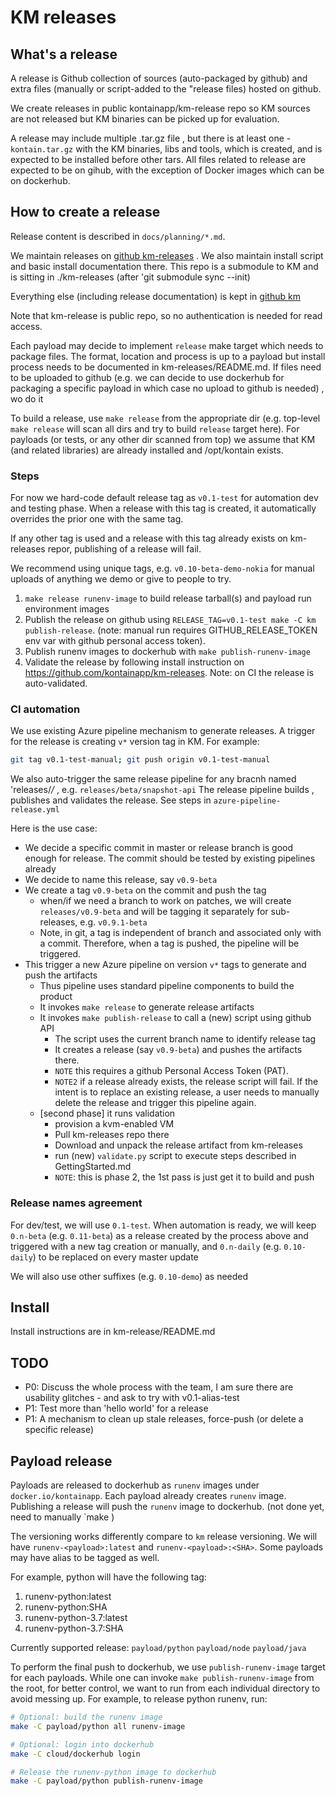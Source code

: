 # KM releases

## What's a release

A release is Github collection of sources (auto-packaged by github) and extra files (manually or script-added to the "release files) hosted on github.

We create releases in public kontainapp/km-release repo so KM sources are not released but KM binaries can be picked up for evaluation.

A release may include multiple .tar.gz file , but there is at least one - `kontain.tar.gz` with the KM binaries, libs and tools, which is created, and is expected to be installed before other tars. All files related to release are expected to be on gihub, with the exception of Docker images which can be on dockerhub.

## How to create a release

Release content is described in `docs/planning/*.md`.

We maintain releases on [github km-releases](https://github.com/kontainapp/km-releases/releases/) . We also maintain install script and basic install documentation there. This repo is a submodule to KM and is sitting in ./km-releases (after 'git submodule sync --init)

Everything else (including release documentation) is kept in [github km](https://github.com/kontainapp/km)

Note that km-release is public repo, so no authentication is needed for read access.

Each payload may decide to implement `release` make target which needs to package files. The format, location and process is up to a payload but install process needs to be documented in km-releases/README.md. If files need to be uploaded to github (e.g. we can decide to use dockerhub for packaging a specific payload in which case no upload to github is needed) , wo do it

To build a release, use `make release` from the appropriate dir (e.g. top-level `make release` will scan all dirs and try to build `release` target here).
For payloads (or tests, or any other dir scanned from top) we assume that KM (and related libraries) are already installed and /opt/kontain exists.

### Steps

For now we hard-code default release tag as `v0.1-test` for automation dev and testing phase. When a release with this tag is created, it automatically overrides the prior one with the same tag.

If any other tag is used and a release with this tag already exists on km-releases repor, publishing of a release will fail.

We recommend using unique tags, e.g.  `v0.10-beta-demo-nokia` for manual uploads of anything we demo or give to people to try.

1. `make release runenv-image` to build release tarball(s) and payload run environment images
1. Publish the release on github using `RELEASE_TAG=v0.1-test make -C km publish-release`. (note: manual run requires GITHUB_RELEASE_TOKEN env var with github personal access token).
1. Publish runenv images to dockerhub with `make publish-runenv-image`
1. Validate the release by following install instruction on https://github.com/kontainapp/km-releases. Note: on CI the release is auto-validated.

### CI automation

We use existing Azure pipeline mechanism to generate releases. A trigger
for the release is creating `v*` version tag in KM. For example:

```bash
git tag v0.1-test-manual; git push origin v0.1-test-manual
```

We also auto-trigger the same release pipeline for any bracnh named 'releases/*/* , e.g. `releases/beta/snapshot-api`
The release pipeline builds , publishes and validates the release. See steps in `azure-pipeline-release.yml`

Here is the use case:

* We decide a specific commit in master or release branch is good enough for release.  The commit should be tested by existing pipelines already
* We decide to name this release, say `v0.9-beta`
* We create a tag `v0.9-beta` on the commit and push the tag
  * when/if we need a branch to work on patches, we will create `releases/v0.9-beta` and will be tagging it separately for sub-releases, e.g. `v0.9.1-beta`
  * Note, in git, a tag is independent of branch and associated only with a commit. Therefore, when a tag is pushed, the pipeline will be triggered.
* This trigger a new Azure pipeline on version `v*` tags to generate and push the artifacts
  * Thus pipeline uses standard pipeline components to build the product
  * It invokes `make release` to generate release artifacts
  * It invokes `make publish-release` to call a (new) script using github API
    * The script uses the current branch name to identify release tag
    * It creates a release (say `v0.9-beta`) and pushes the artifacts there.
    * `NOTE` this requires a github Personal Access Token (PAT).
    * `NOTE2` if a release already exists, the release script will fail. If the intent is to replace an existing release, a user needs to manually delete the release and trigger this pipeline again.
  * [second phase] it runs validation
    * provision a kvm-enabled VM
    * Pull km-releases repo there
    * Download and unpack the release artifact from km-releases
    * run (new) `validate.py` script to execute steps described in GettingStarted.md
    * `NOTE`: this is phase 2, the 1st pass is just get it to build and push

### Release names agreement

For dev/test, we will use `0.1-test`. When automation is ready, we will keep `0.n-beta` (e.g. `0.11-beta`) as a release created by the process above and triggered with a new tag creation or manually, and `0.n-daily` (e.g. `0.10-daily`) to be replaced on every master update

We will also use other suffixes (e.g. `0.10-demo`) as needed

## Install

Install instructions are in km-release/README.md

## TODO

* P0: Discuss the whole process with the team, I am sure there are usability glitches - and ask to try with v0.1-alias-test
* P1: Test more than 'hello world' for a release
* P1: A mechanism to clean up stale releases, force-push (or delete a specific release)

## Payload release

Payloads are released to dockerhub as `runenv` images under `docker.io/kontainapp`. Each payload already creates
`runenv` image. Publishing a release will push the `runenv` image to dockerhub. (not done yet, need to manually `make )

The versioning works differently compare to `km` release versioning. We will have
`runenv-<payload>:latest` and `runenv-<payload>:<SHA>`. Some payloads may have alias to be tagged as well.

For example, python will have the following tag:
1. runenv-python:latest
1. runenv-python:SHA
1. runenv-python-3.7:latest
1. runenv-python-3.7:SHA

Currently supported release: `payload/python` `payload/node` `payload/java`

To perform the final push to dockerhub, we use `publish-runenv-image` target for
each payloads. While one can invoke `make publish-runenv-image` from the root, for
better control, we want to run from each individual directory to avoid
messing up. For example, to release python runenv, run:


```bash
# Optional: build the runenv image
make -C payload/python all runenv-image

# Optional: login into dockerhub
make -C cloud/dockerhub login

# Release the runenv-python image to dockerhub
make -C payload/python publish-runenv-image
```
